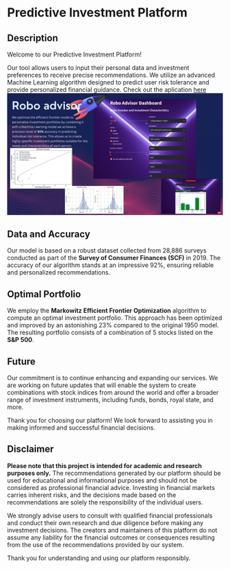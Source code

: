 # Predictive Investment Platform

## Description

Welcome to our Predictive Investment Platform! 

Our tool allows users to input their personal data and investment preferences to receive precise recommendations. 
We utilize an advanced Machine Learning algorithm designed to predict user risk tolerance and provide personalized financial guidance.
Check out the aplication [here](https://roboadvisor.streamlit.app/)
![alt text](dashboard.jpg)


## Data and Accuracy

Our model is based on a robust dataset collected from 28,886 surveys conducted as part of the **Survey of Consumer Finances (SCF)** in 2019. The accuracy of our algorithm stands at an impressive 92%, ensuring reliable and personalized recommendations.

## Optimal Portfolio

We employ the **Markowitz Efficient Frontier Optimization** algorithm to compute an optimal investment portfolio. This approach has been optimized and improved by an astonishing 23% compared to the original 1950 model. The resulting portfolio consists of a combination of 5 stocks listed on the **S&P 500**.

## Future

Our commitment is to continue enhancing and expanding our services. We are working on future updates that will enable the system to create combinations with stock indices from around the world and offer a broader range of investment instruments, including funds, bonds, royal state, and more.

Thank you for choosing our platform! We look forward to assisting you in making informed and successful financial decisions.

## Disclaimer

**Please note that this project is intended for academic and research purposes only.** The recommendations generated by our platform should be used for educational and informational purposes and should not be considered as professional financial advice. Investing in financial markets carries inherent risks, and the decisions made based on the recommendations are solely the responsibility of the individual users.

We strongly advise users to consult with qualified financial professionals and conduct their own research and due diligence before making any investment decisions. The creators and maintainers of this platform do not assume any liability for the financial outcomes or consequences resulting from the use of the recommendations provided by our system.

Thank you for understanding and using our platform responsibly.

